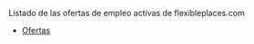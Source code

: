 Listado de las ofertas de empleo activas de flexibleplaces.com

* [Ofertas](https://github.com/flexibleplaces/jobs/wiki)
